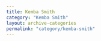 ```yaml
---
title: Kemba Smith
category: "Kemba Smith"
layout: archive-categories
permalink: "category/kemba-smith"
---
```

